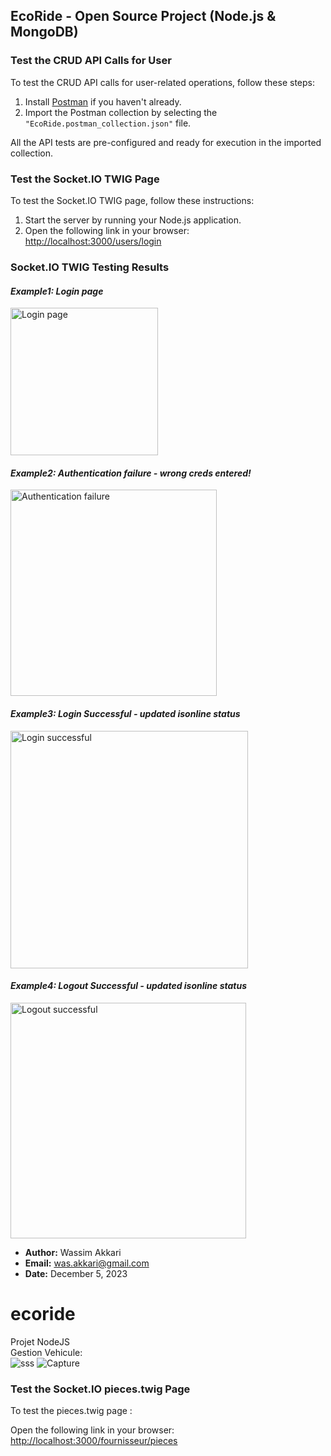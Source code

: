 ## EcoRide - Open Source Project (Node.js & MongoDB)

### Test the CRUD API Calls for User

To test the CRUD API calls for user-related operations, follow these steps:

1. Install [Postman](https://www.postman.com/) if you haven't already.
2. Import the Postman collection by selecting the `"EcoRide.postman_collection.json"` file.

All the API tests are pre-configured and ready for execution in the imported collection.

### Test the Socket.IO TWIG Page

To test the Socket.IO TWIG page, follow these instructions:

1. Start the server by running your Node.js application.
2. Open the following link in your browser: [http://localhost:3000/users/login](http://localhost:3000/users/login)

### Socket.IO TWIG Testing Results

#### _Example1: Login page_
<img width="236" alt="Login page" src="https://github.com/wassou93/ecoride/assets/8655283/114216b2-7bcf-4b3b-b495-73c7230253fe">

#### _Example2: Authentication failure - wrong creds entered!_
<img width="330" alt="Authentication failure" src="https://github.com/wassou93/ecoride/assets/8655283/bc02369f-91e1-4166-97e0-8846536e80fd">

#### _Example3: Login Successful - updated isonline status_
<img width="380" alt="Login successful" src="https://github.com/wassou93/ecoride/assets/8655283/ff819502-3c3b-4dc9-95ce-8447b22ca9dc">

#### _Example4: Logout Successful - updated isonline status_
<img width="377" alt="Logout successful" src="https://github.com/wassou93/ecoride/assets/8655283/683a3729-4451-4ec3-94c3-a777547585eb">

- **Author:** Wassim Akkari
- **Email:** was.akkari@gmail.com
- **Date:** December 5, 2023
# ecoride
Projet NodeJS <br>
Gestion Vehicule: <br>
![sss](https://github.com/wassou93/ecoride/assets/105807219/4b6e93b0-c643-4507-9831-2039d21d2c62)
![Capture](https://github.com/wassou93/ecoride/assets/105807219/4c3a92e8-7240-460f-85d0-2776f099161a)

### Test the Socket.IO pieces.twig Page

To test the pieces.twig page :

 Open the following link in your browser: [http://localhost:3000/fournisseur/pieces](http://localhost:3000/fournisseur/pieces)

